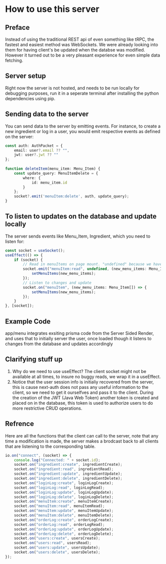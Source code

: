 # How to use this server

## Preface

Instead of using the traditional REST api of even something like tRPC, 
the fastest and easiest method was WebSockets. We were already looking
into them for having client's be updated when the databse was modified.
However it turned out to be a very pleasant experience for even simple
data fetching.

## Server setup

Right now the server is not hosted, and needs to be run locally for
debugging purposes, run it in a seperate terminal after installing the
python dependencies using pip.


## Sending data to the server

You can send data to the server by emitting events. For instance, to 
create a new ingredient or log in a user, you would emit respective 
events as defined on the server:
```ts
const auth: AuthPacket = {
    email: user?.email ?? "",
    jwt: user?.jwt ?? ""
};
    
function deleteItem(menu_item: Menu_Item) {
    const update_query: MenuItemDelete = {
        where: {
            id: menu_item.id
        }
    };
    socket?.emit('menuItem:delete', auth, update_query);
}
```

## To listen to updates on the database and update locally

The server sends events like Menu_Item, Ingredient, which you 
need to listen for:

```ts
const socket = useSocket();
useEffect(() => {
    if (socket) {
        // Read in menuItems on page mount. "undefined" because we have no need for query during read all.
        socket.emit("menuItem:read", undefined, (new_menu_items: Menu_Item[]) => {
            setMenuItems(new_menu_items);
        });
        // Listen to changes and update
        socket.on("menuItem", (new_menu_items: Menu_Item[]) => {
            setMenuItems(new_menu_items);
        });
    }
}, [socket]);
```

## Example Code

app/menu integrates exsiting prisma code from the Server Sided Render, and uses that
to initially server the user, once loaded though it listens to changes from the database
and updates accordingly

## Clarifying stuff up

1. Why do we need to use useEffect?
    The client socket might not be available at all times,
    to insure no buggy reads, we wrap it in a useEffect.
2. Notice that the user session info is initialiy recovered
    from the server, this is cause next-auth does not pass
    any useful information to the client, so we need to get
    it ourselfves and pass it to the client. During the creation
    of the JWT (Java Web Token) another token is created and placed
    on in the database, this token is used to authorize users to do
    more restrictive CRUD operations.

## Refrence
Here are all the functions that the client can call to the server,
note that any time a modification is made, the server makes a brodcast
back to all clients that are listening to the corresponding table.
```ts
io.on("connect", (socket) => {
    console.log("Connected: " + socket.id);
    socket.on("ingredient:create", ingredientCreate);
    socket.on("ingredient:read", ingredientRead);
    socket.on("ingredient:update", ingredientUpdate);
    socket.on("ingredient:delete", ingredientDelete);
    socket.on("loginLog:create", loginLogCreate);
    socket.on("loginLog:read", loginLogRead);
    socket.on("loginLog:update", loginLogUpdate);
    socket.on("loginLog:delete", loginLogDelete);
    socket.on("menuItem:create", menuItemCreate);
    socket.on("menuItem:read", menuItemRead);
    socket.on("menuItem:update", menuItemUpdate);
    socket.on("menuItem:delete", menuItemDelete);
    socket.on("orderLog:create", orderLogCreate);
    socket.on("orderLog:read", orderLogRead);
    socket.on("orderLog:update", orderLogUpdate);
    socket.on("orderLog:delete", orderLogDelete);
    socket.on("users:create", usersCreate);
    socket.on("users:read", usersRead);
    socket.on("users:update", usersUpdate);
    socket.on("users:delete", usersDelete);
});
```